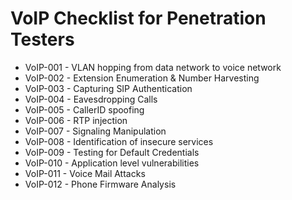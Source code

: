 # VoIP Checklist for Penetration Testers

* VoIP-001 - VLAN hopping from data network to voice network
* VoIP-002 - Extension Enumeration & Number Harvesting 
* VoIP-003 - Capturing SIP Authentication
* VoIP-004 - Eavesdropping Calls
* VoIP-005 - CallerID spoofing
* VoIP-006 - RTP injection
* VoIP-007 - Signaling Manipulation 
* VoIP-008 - Identification of insecure services
* VoIP-009 - Testing for Default Credentials
* VoIP-010 - Application level vulnerabilities 
* VoIP-011 - Voice Mail Attacks
* VoIP-012 - Phone Firmware Analysis 
